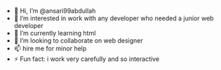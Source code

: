- 👋 Hi, I’m @ansari99abdullah
- 👀 I’m interested in work with any developer who needed a junior web developer 
- 🌱 I’m currently learning html
- 💞️ I’m looking to collaborate on web designer
- 📫 hire me for minor help
- ⚡ Fun fact: i work very carefully and so interactive

<!---
ansari99abdullah/ansari99abdullah is a ✨ special ✨ repository because its `README.md` (this file) appears on your GitHub profile.
You can click the Preview link to take a look at your changes.
--->

